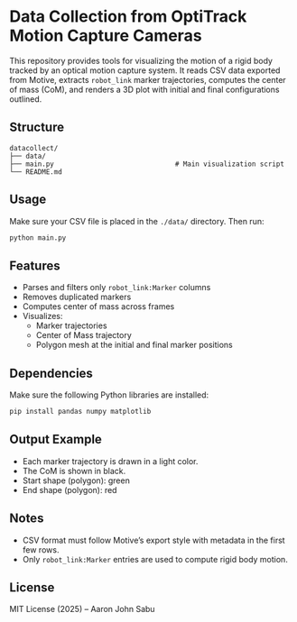 # Data Collection from OptiTrack Motion Capture Cameras

This repository provides tools for visualizing the motion of a rigid body tracked by an optical motion capture system. It reads CSV data exported from Motive, extracts `robot_link` marker trajectories, computes the center of mass (CoM), and renders a 3D plot with initial and final configurations outlined.

## Structure

```
datacollect/
├── data/
├── main.py                              # Main visualization script
└── README.md
```

## Usage

Make sure your CSV file is placed in the `./data/` directory. Then run:

```bash
python main.py
```

## Features

- Parses and filters only `robot_link:Marker` columns
- Removes duplicated markers
- Computes center of mass across frames
- Visualizes:
  - Marker trajectories
  - Center of Mass trajectory
  - Polygon mesh at the initial and final marker positions

## Dependencies

Make sure the following Python libraries are installed:

```bash
pip install pandas numpy matplotlib
```

## Output Example

- Each marker trajectory is drawn in a light color.
- The CoM is shown in black.
- Start shape (polygon): green
- End shape (polygon): red

## Notes

- CSV format must follow Motive’s export style with metadata in the first few rows.
- Only `robot_link:Marker` entries are used to compute rigid body motion.

## License

MIT License (2025) – Aaron John Sabu
